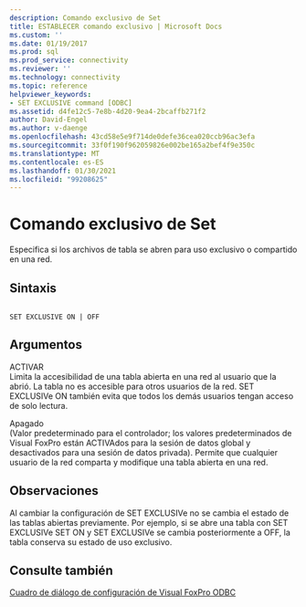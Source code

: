 ```yaml
---
description: Comando exclusivo de Set
title: ESTABLECER comando exclusivo | Microsoft Docs
ms.custom: ''
ms.date: 01/19/2017
ms.prod: sql
ms.prod_service: connectivity
ms.reviewer: ''
ms.technology: connectivity
ms.topic: reference
helpviewer_keywords:
- SET EXCLUSIVE command [ODBC]
ms.assetid: d4fe12c5-7e8b-4d20-9ea4-2bcaffb271f2
author: David-Engel
ms.author: v-daenge
ms.openlocfilehash: 43cd58e5e9f714de0defe36cea020ccb96ac3efa
ms.sourcegitcommit: 33f0f190f962059826e002be165a2bef4f9e350c
ms.translationtype: MT
ms.contentlocale: es-ES
ms.lasthandoff: 01/30/2021
ms.locfileid: "99208625"
---
```

# <a name="set-exclusive-command"></a>Comando exclusivo de Set
Especifica si los archivos de tabla se abren para uso exclusivo o compartido en una red.  
  
## <a name="syntax"></a>Sintaxis  
  
```  
  
SET EXCLUSIVE ON | OFF  
```  
  
## <a name="arguments"></a>Argumentos  
 ACTIVAR  
 Limita la accesibilidad de una tabla abierta en una red al usuario que la abrió. La tabla no es accesible para otros usuarios de la red. SET EXCLUSIVe ON también evita que todos los demás usuarios tengan acceso de solo lectura.  
  
 Apagado  
 (Valor predeterminado para el controlador; los valores predeterminados de Visual FoxPro están ACTIVAdos para la sesión de datos global y desactivados para una sesión de datos privada). Permite que cualquier usuario de la red comparta y modifique una tabla abierta en una red.  
  
## <a name="remarks"></a>Observaciones  
 Al cambiar la configuración de SET EXCLUSIVe no se cambia el estado de las tablas abiertas previamente. Por ejemplo, si se abre una tabla con SET EXCLUSIVe SET ON y SET EXCLUSIVe se cambia posteriormente a OFF, la tabla conserva su estado de uso exclusivo.  
  
## <a name="see-also"></a>Consulte también  
 [Cuadro de diálogo de configuración de Visual FoxPro ODBC](../../odbc/microsoft/odbc-visual-foxpro-setup-dialog-box.md)
